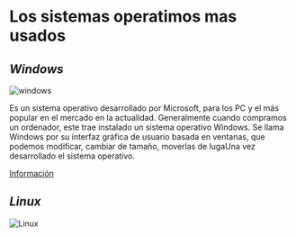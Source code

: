 # Los sistemas operatimos mas usados

## *Windows* 
![windows](https://gdit.es/wp-content/uploads/2016/06/windows.png)

Es un sistema operativo desarrollado por Microsoft, para los PC y el más popular en el mercado en la actualidad.
Generalmente cuando compramos un ordenador, este trae instalado un sistema operativo Windows.
Se llama Windows por su interfaz gráfica de usuario basada en ventanas, que podemos modificar, cambiar de tamaño, moverlas de lugaUna vez desarrollado el sistema operativo.

[Información](https://es.wikipedia.org/wiki/Microsoft_Windows)



## *Linux*
![Linux](https://www.redeszone.net/app/uploads-redeszone.net/2017/11/instalar-linux-cosas.jpg)


